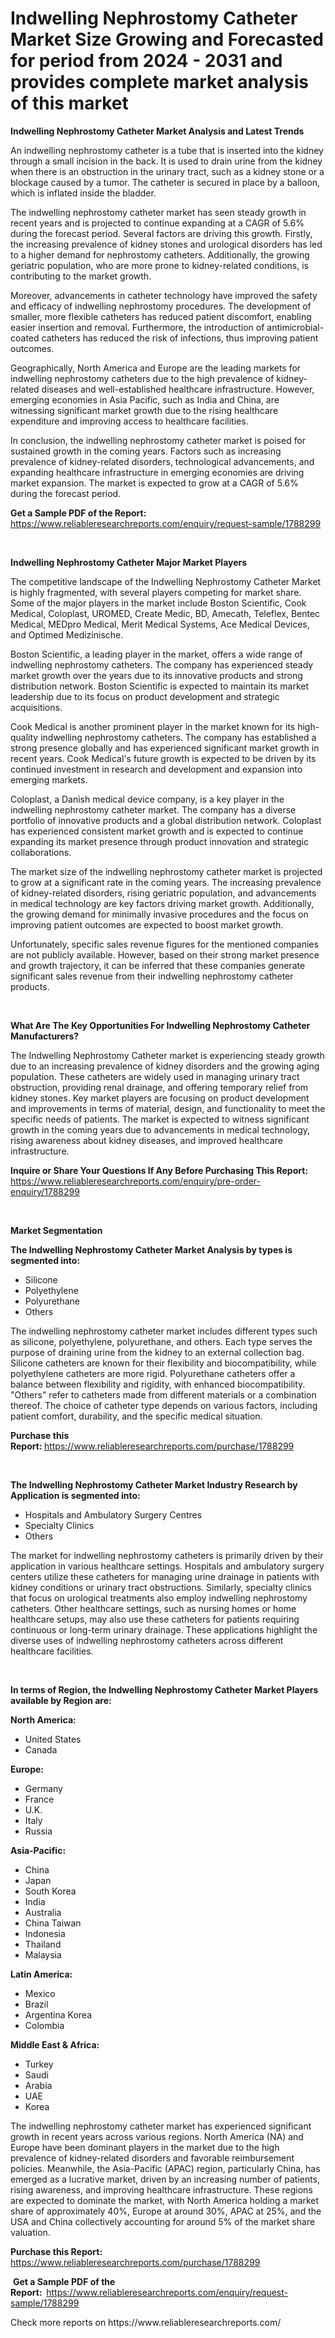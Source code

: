 <p><h1>Indwelling Nephrostomy Catheter Market Size Growing and Forecasted for period from 2024 - 2031 and provides complete market analysis of this market</h1></p><p><strong>Indwelling Nephrostomy Catheter Market Analysis and Latest Trends</strong></p>
<p><p>An indwelling nephrostomy catheter is a tube that is inserted into the kidney through a small incision in the back. It is used to drain urine from the kidney when there is an obstruction in the urinary tract, such as a kidney stone or a blockage caused by a tumor. The catheter is secured in place by a balloon, which is inflated inside the bladder.</p><p>The indwelling nephrostomy catheter market has seen steady growth in recent years and is projected to continue expanding at a CAGR of 5.6% during the forecast period. Several factors are driving this growth. Firstly, the increasing prevalence of kidney stones and urological disorders has led to a higher demand for nephrostomy catheters. Additionally, the growing geriatric population, who are more prone to kidney-related conditions, is contributing to the market growth.</p><p>Moreover, advancements in catheter technology have improved the safety and efficacy of indwelling nephrostomy procedures. The development of smaller, more flexible catheters has reduced patient discomfort, enabling easier insertion and removal. Furthermore, the introduction of antimicrobial-coated catheters has reduced the risk of infections, thus improving patient outcomes.</p><p>Geographically, North America and Europe are the leading markets for indwelling nephrostomy catheters due to the high prevalence of kidney-related diseases and well-established healthcare infrastructure. However, emerging economies in Asia Pacific, such as India and China, are witnessing significant market growth due to the rising healthcare expenditure and improving access to healthcare facilities.</p><p>In conclusion, the indwelling nephrostomy catheter market is poised for sustained growth in the coming years. Factors such as increasing prevalence of kidney-related disorders, technological advancements, and expanding healthcare infrastructure in emerging economies are driving market expansion. The market is expected to grow at a CAGR of 5.6% during the forecast period.</p></p>
<p><strong>Get a Sample PDF of the Report:&nbsp;</strong> <a href="https://www.reliableresearchreports.com/enquiry/request-sample/1788299">https://www.reliableresearchreports.com/enquiry/request-sample/1788299</a></p>
<p>&nbsp;</p>
<p><strong>Indwelling Nephrostomy Catheter Major Market Players</strong></p>
<p><p>The competitive landscape of the Indwelling Nephrostomy Catheter Market is highly fragmented, with several players competing for market share. Some of the major players in the market include Boston Scientific, Cook Medical, Coloplast, UROMED, Create Medic, BD, Amecath, Teleflex, Bentec Medical, MEDpro Medical, Merit Medical Systems, Ace Medical Devices, and Optimed Medizinische.</p><p>Boston Scientific, a leading player in the market, offers a wide range of indwelling nephrostomy catheters. The company has experienced steady market growth over the years due to its innovative products and strong distribution network. Boston Scientific is expected to maintain its market leadership due to its focus on product development and strategic acquisitions.</p><p>Cook Medical is another prominent player in the market known for its high-quality indwelling nephrostomy catheters. The company has established a strong presence globally and has experienced significant market growth in recent years. Cook Medical's future growth is expected to be driven by its continued investment in research and development and expansion into emerging markets.</p><p>Coloplast, a Danish medical device company, is a key player in the indwelling nephrostomy catheter market. The company has a diverse portfolio of innovative products and a global distribution network. Coloplast has experienced consistent market growth and is expected to continue expanding its market presence through product innovation and strategic collaborations.</p><p>The market size of the indwelling nephrostomy catheter market is projected to grow at a significant rate in the coming years. The increasing prevalence of kidney-related disorders, rising geriatric population, and advancements in medical technology are key factors driving market growth. Additionally, the growing demand for minimally invasive procedures and the focus on improving patient outcomes are expected to boost market growth.</p><p>Unfortunately, specific sales revenue figures for the mentioned companies are not publicly available. However, based on their strong market presence and growth trajectory, it can be inferred that these companies generate significant sales revenue from their indwelling nephrostomy catheter products.</p></p>
<p>&nbsp;</p>
<p><strong>What Are The Key Opportunities For Indwelling Nephrostomy Catheter Manufacturers?</strong></p>
<p><p>The Indwelling Nephrostomy Catheter market is experiencing steady growth due to an increasing prevalence of kidney disorders and the growing aging population. These catheters are widely used in managing urinary tract obstruction, providing renal drainage, and offering temporary relief from kidney stones. Key market players are focusing on product development and improvements in terms of material, design, and functionality to meet the specific needs of patients. The market is expected to witness significant growth in the coming years due to advancements in medical technology, rising awareness about kidney diseases, and improved healthcare infrastructure.</p></p>
<p><strong>Inquire or Share Your Questions If Any Before Purchasing This Report:</strong> <a href="https://www.reliableresearchreports.com/enquiry/pre-order-enquiry/1788299">https://www.reliableresearchreports.com/enquiry/pre-order-enquiry/1788299</a></p>
<p>&nbsp;</p>
<p><strong>Market Segmentation</strong></p>
<p><strong>The Indwelling Nephrostomy Catheter Market Analysis by types is segmented into:</strong></p>
<p><ul><li>Silicone</li><li>Polyethylene</li><li>Polyurethane</li><li>Others</li></ul></p>
<p><p>The indwelling nephrostomy catheter market includes different types such as silicone, polyethylene, polyurethane, and others. Each type serves the purpose of draining urine from the kidney to an external collection bag. Silicone catheters are known for their flexibility and biocompatibility, while polyethylene catheters are more rigid. Polyurethane catheters offer a balance between flexibility and rigidity, with enhanced biocompatibility. "Others" refer to catheters made from different materials or a combination thereof. The choice of catheter type depends on various factors, including patient comfort, durability, and the specific medical situation.</p></p>
<p><strong>Purchase this Report:&nbsp;</strong><a href="https://www.reliableresearchreports.com/purchase/1788299">https://www.reliableresearchreports.com/purchase/1788299</a></p>
<p>&nbsp;</p>
<p><strong>The Indwelling Nephrostomy Catheter Market Industry Research by Application is segmented into:</strong></p>
<p><ul><li>Hospitals and Ambulatory Surgery Centres</li><li>Specialty Clinics</li><li>Others</li></ul></p>
<p><p>The market for indwelling nephrostomy catheters is primarily driven by their application in various healthcare settings. Hospitals and ambulatory surgery centers utilize these catheters for managing urine drainage in patients with kidney conditions or urinary tract obstructions. Similarly, specialty clinics that focus on urological treatments also employ indwelling nephrostomy catheters. Other healthcare settings, such as nursing homes or home healthcare setups, may also use these catheters for patients requiring continuous or long-term urinary drainage. These applications highlight the diverse uses of indwelling nephrostomy catheters across different healthcare facilities.</p></p>
<p>&nbsp;</p>
<p><strong>In terms of Region, the Indwelling Nephrostomy Catheter Market Players available by Region are:</strong></p>
<p>
    <p> <strong> North America: </strong>
        <ul>
            <li>United States</li>
            <li>Canada</li>
        </ul>
        </p> 
    <p> <strong> Europe: </strong>
        <ul>
            <li>Germany</li>
            <li>France</li>
            <li>U.K.</li>
            <li>Italy</li>
            <li>Russia</li>
        </ul>
        </p> 
    <p> <strong> Asia-Pacific: </strong>
        <ul>
            <li>China</li>
            <li>Japan</li>
            <li>South Korea</li>
            <li>India</li>
            <li>Australia</li>
            <li>China Taiwan</li>
            <li>Indonesia</li>
            <li>Thailand</li>
            <li>Malaysia</li>
        </ul>
        </p> 
    <p> <strong> Latin America: </strong>
        <ul>
            <li>Mexico</li>
            <li>Brazil</li>
            <li>Argentina Korea</li>
            <li>Colombia</li>
        </ul>
        </p> 
    <p> <strong> Middle East & Africa: </strong>
        <ul>
            <li>Turkey</li>
            <li>Saudi</li>
            <li>Arabia</li>
            <li>UAE</li>
            <li>Korea</li>
        </ul>
    </p>
    </p>
<p><p>The indwelling nephrostomy catheter market has experienced significant growth in recent years across various regions. North America (NA) and Europe have been dominant players in the market due to the high prevalence of kidney-related disorders and favorable reimbursement policies. Meanwhile, the Asia-Pacific (APAC) region, particularly China, has emerged as a lucrative market, driven by an increasing number of patients, rising awareness, and improving healthcare infrastructure. These regions are expected to dominate the market, with North America holding a market share of approximately 40%, Europe at around 30%, APAC at 25%, and the USA and China collectively accounting for around 5% of the market share valuation.</p></p>
<p><strong>Purchase this Report: </strong><a href="https://www.reliableresearchreports.com/purchase/1788299">https://www.reliableresearchreports.com/purchase/1788299</a></p>
<p>&nbsp;<strong>Get a Sample PDF of the Report:&nbsp;&nbsp;</strong><a href="https://www.reliableresearchreports.com/enquiry/request-sample/1788299">https://www.reliableresearchreports.com/enquiry/request-sample/1788299</a></p>
<p><strong></strong></p>
<p>Check more reports on https://www.reliableresearchreports.com/</p>